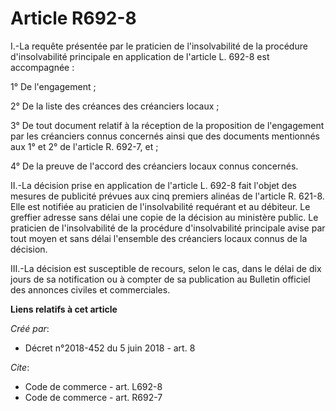 # Article R692-8

I.-La requête présentée par le praticien de l'insolvabilité de la procédure d'insolvabilité principale en application de
l'article L. 692-8 est accompagnée : 

1° De l'engagement ; 

2° De la liste des créances des créanciers locaux ; 

3° De tout document relatif à la réception de la proposition de l'engagement par les créanciers connus concernés ainsi que
des documents mentionnés aux 1° et 2° de l'article R. 692-7, et ; 

4° De la preuve de l'accord des créanciers locaux connus concernés. 

II.-La décision prise en application de l'article L. 692-8 fait l'objet des mesures de publicité prévues aux cinq premiers
alinéas de l'article R. 621-8. Elle est notifiée au praticien de l'insolvabilité requérant et au débiteur. Le greffier
adresse sans délai une copie de la décision au ministère public. Le praticien de l'insolvabilité de la procédure
d'insolvabilité principale avise par tout moyen et sans délai l'ensemble des créanciers locaux connus de la décision. 

III.-La décision est susceptible de recours, selon le cas, dans le délai de dix jours de sa notification ou à compter de sa
publication au Bulletin officiel des annonces civiles et commerciales.

**Liens relatifs à cet article**

_Créé par_:

  - Décret n°2018-452 du 5 juin 2018 - art. 8

_Cite_:

  - Code de commerce - art. L692-8
  - Code de commerce - art. R692-7
